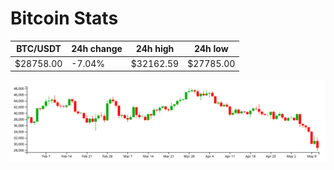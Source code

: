 # Bitcoin Stats

BTC/USDT|24h change|24h high|24h low|
|---|---|---|---|
|$28758.00|-7.04%|$32162.59|$27785.00|

<img src="./chart.svg">
